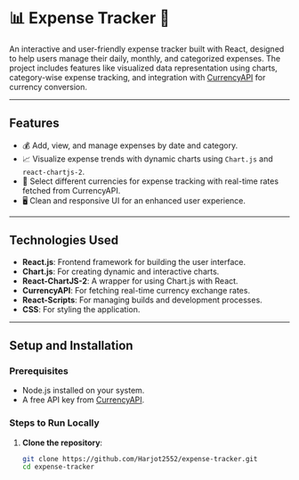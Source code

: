 # 📊 **Expense Tracker** 💸

An interactive and user-friendly expense tracker built with React, designed to help users manage their daily, monthly, and categorized expenses. The project includes features like visualized data representation using charts, category-wise expense tracking, and integration with [CurrencyAPI](https://currencyapi.com/) for currency conversion.

---

## **Features**
- 💰 Add, view, and manage expenses by date and category.
- 📈 Visualize expense trends with dynamic charts using `Chart.js` and `react-chartjs-2`.
- 💱 Select different currencies for expense tracking with real-time rates fetched from CurrencyAPI.
- 🖥️ Clean and responsive UI for an enhanced user experience.

---

## **Technologies Used**
- **React.js**: Frontend framework for building the user interface.
- **Chart.js**: For creating dynamic and interactive charts.
- **React-ChartJS-2**: A wrapper for using Chart.js with React.
- **CurrencyAPI**: For fetching real-time currency exchange rates.
- **React-Scripts**: For managing builds and development processes.
- **CSS**: For styling the application.

---

## **Setup and Installation**

### **Prerequisites**
- Node.js installed on your system.
- A free API key from [CurrencyAPI](https://currencyapi.com/).

### **Steps to Run Locally**
1. **Clone the repository**:
   ```bash
   git clone https://github.com/Harjot2552/expense-tracker.git
   cd expense-tracker
